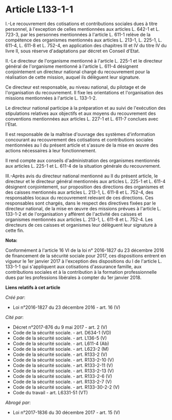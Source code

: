 # Article L133-1-1

I.-Le recouvrement des cotisations et contributions sociales dues à  titre personnel, à l'exception de celles mentionnées aux
articles L.  642-1 et L. 723-3, par les personnes mentionnées à l'article L. 611-1  relève de la compétence des organismes
mentionnés aux articles L. 213-1,  L. 225-1, L. 611-4, L. 611-8 et L. 752-4, en application des chapitres  III et IV du titre
IV du livre II, sous réserve d'adaptations par décret  en Conseil d'Etat. 

II.-Le directeur de  l'organisme mentionné à l'article L. 225-1 et le directeur général de  l'organisme mentionné à l'article
L. 611-4 désignent conjointement un  directeur national chargé du recouvrement pour la réalisation de cette  mission, auquel
ils délèguent leur signature. 

Ce  directeur est responsable, au niveau national, du pilotage et de  l'organisation du recouvrement. Il fixe les
orientations et  l'organisation des missions mentionnées à l'article L. 133-1-2. 

Le directeur national participe à la préparation et au suivi de  l'exécution des stipulations relatives aux objectifs et aux
moyens du  recouvrement des conventions mentionnées aux articles L. 227-1 et L.  611-7 conclues avec l'Etat. 

Il est responsable de  la maîtrise d'ouvrage des systèmes d'information concourant au  recouvrement des cotisations et
contributions sociales mentionnées au I  du présent article et s'assure de la mise en œuvre des actions  nécessaires à leur
fonctionnement. 

Il rend compte  aux conseils d'administration des organismes mentionnés aux articles L.  225-1 et L. 611-4 de la situation
générale du recouvrement. 

III.-Après avis du directeur national mentionné au II du présent  article, le directeur et le directeur général mentionnés
aux articles L.  225-1 et L. 611-4 désignent conjointement, sur proposition des  directions des organismes et des caisses
mentionnés aux articles L.  213-1, L. 611-8 et L. 752-4, des responsables locaux du recouvrement  relevant de ces directions.
Ces responsables sont chargés, dans le  respect des directives fixées par le directeur national, de la mise en  œuvre des
missions prévues à l'article L. 133-1-2 et de l'organisation y  afférent de l'activité des caisses et organismes mentionnés
aux  articles L. 213-1, L. 611-8 et L. 752-4. Les directeurs de ces caisses  et organismes leur délèguent leur signature à
cette fin.

**Nota:**

Conformément à l'article 16 VI de la loi n° 2016-1827 du 23 décembre 2016 de financement de la sécurité sociale pour 2017,
ces dispositions entrent en vigueur le 1er janvier 2017 à l'exception des dispositions du I de l'article L. 133-1-1 qui
s'appliquent aux cotisations d'assurance famille, aux contributions sociales et à la contribution à la formation
professionnelle dues par les professions libérales à compter du 1er janvier 2018.

**Liens relatifs à cet article**

_Créé par_:

  - Loi n°2016-1827 du 23 décembre 2016 - art. 16 (V)

_Cité par_:

  - Décret n°2017-876 du 9 mai 2017 - art. 2 (V)
  - Code de la sécurité sociale. - art. D634-1 (VD)
  - Code de la sécurité sociale. - art. L136-5 (V)
  - Code de la sécurité sociale. - art. L611-4 (Ab)
  - Code de la sécurité sociale. - art. L623-2 (M)
  - Code de la sécurité sociale. - art. R133-2 (V)
  - Code de la sécurité sociale. - art. R133-2-10 (V)
  - Code de la sécurité sociale. - art. R133-2-11 (V)
  - Code de la sécurité sociale. - art. R133-2-13 (V)
  - Code de la sécurité sociale. - art. R133-2-6 (V)
  - Code de la sécurité sociale. - art. R133-2-7 (V)
  - Code de la sécurité sociale. - art. R133-30-2-2 (V)
  - Code du travail - art. L6331-51 (VT)

_Abrogé par_:

  - Loi n°2017-1836 du 30 décembre 2017 - art. 15 (V)

